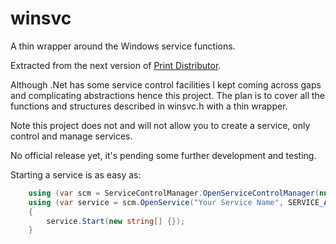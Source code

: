 # winsvc

A thin wrapper around the Windows service functions.

Extracted from the next version of [Print Distributor](http://www.printdistributor.com). 

Although .Net has some service control facilities I kept coming across gaps and complicating abstractions hence this project. The plan is to cover all the functions and structures described in winsvc.h with a thin wrapper.

Note this project does not and will not allow you to create a service, only control and manage services.

No official release yet, it's pending some further development and testing.

Starting a service is as easy as:

```C#
    using (var scm = ServiceControlManager.OpenServiceControlManager(null, SCM_ACCESS.SC_MANAGER_ALL_ACCESS))
    using (var service = scm.OpenService("Your Service Name", SERVICE_ACCESS.SERVICE_ALL_ACCESS))
    {
        service.Start(new string[] {});
    }
```
